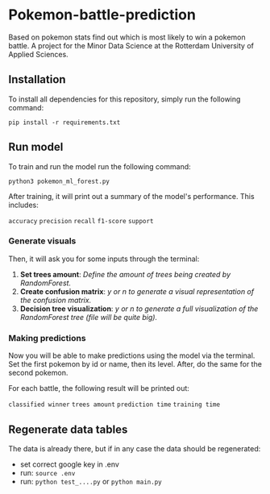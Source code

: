 # Pokemon-battle-prediction
Based on pokemon stats find out which is most likely to win a pokemon battle. A project for the Minor Data Science at the Rotterdam University of Applied Sciences.

## Installation
To install all dependencies for this repository, simply run the following command:

`pip install -r requirements.txt`

## Run model
To train and run the model run the following command:

`python3 pokemon_ml_forest.py`

After training, it will print out a summary of the model's performance. 
This includes:

`accuracy` `precision` `recall`  `f1-score`  `support`

### Generate visuals
Then, it will ask you for some inputs through the terminal:
1. **Set trees amount**: _Define the amount of trees being created by RandomForest._
2. **Create confusion matrix**: _y or n to generate a visual representation of the confusion matrix._
3. **Decision tree visualization**: _y or n to generate a full visualization of the RandomForest tree (file will be quite big)._

### Making predictions
Now you will be able to make predictions using the model via the terminal. 
Set the first pokemon by id or name, then its level. After, do the same for the second pokemon.

For each battle, the following result will be printed out:

`classified winner` `trees amount` `prediction time` `training time`


## Regenerate data tables
The data is already there, but if in any case the data should be regenerated:
- set correct google key in .env
- run: `source .env`
- run: `python test_....py` or `python main.py`
